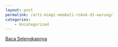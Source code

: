 ```yaml
---
layout: post
permalink: /arti-mimpi-membeli-rokok-di-warung/
categories:
    - Uncategorized
---
```


[Baca Selengkapnya](/04)